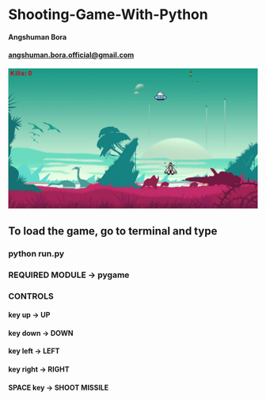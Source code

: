 # Shooting-Game-With-Python
#### Angshuman Bora 
#### angshuman.bora.official@gmail.com

![Screenshot](PyGame.png)

## To load the game, go to terminal and type
### python run.py

### REQUIRED MODULE -> pygame

### CONTROLS
#### key up -> UP
#### key down -> DOWN
#### key left -> LEFT
#### key right -> RIGHT
#### SPACE key -> SHOOT MISSILE
